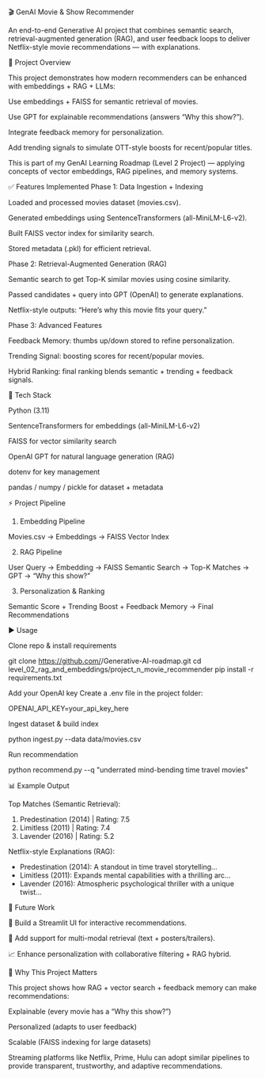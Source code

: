 🎬 GenAI Movie & Show Recommender

An end-to-end Generative AI project that combines semantic search, retrieval-augmented generation (RAG), and user feedback loops to deliver Netflix-style movie recommendations — with explanations.

🚀 Project Overview

This project demonstrates how modern recommenders can be enhanced with embeddings + RAG + LLMs:

Use embeddings + FAISS for semantic retrieval of movies.

Use GPT for explainable recommendations (answers “Why this show?”).

Integrate feedback memory for personalization.

Add trending signals to simulate OTT-style boosts for recent/popular titles.

This is part of my GenAI Learning Roadmap (Level 2 Project) — applying concepts of vector embeddings, RAG pipelines, and memory systems.

✅ Features Implemented
Phase 1: Data Ingestion + Indexing

Loaded and processed movies dataset (movies.csv).

Generated embeddings using SentenceTransformers (all-MiniLM-L6-v2).

Built FAISS vector index for similarity search.

Stored metadata (.pkl) for efficient retrieval.

Phase 2: Retrieval-Augmented Generation (RAG)

Semantic search to get Top-K similar movies using cosine similarity.

Passed candidates + query into GPT (OpenAI) to generate explanations.

Netflix-style outputs: “Here’s why this movie fits your query.”

Phase 3: Advanced Features

Feedback Memory: thumbs up/down stored to refine personalization.

Trending Signal: boosting scores for recent/popular movies.

Hybrid Ranking: final ranking blends semantic + trending + feedback signals.

📌 Tech Stack

Python (3.11)

SentenceTransformers for embeddings (all-MiniLM-L6-v2)

FAISS for vector similarity search

OpenAI GPT for natural language generation (RAG)

dotenv for key management

pandas / numpy / pickle for dataset + metadata

⚡ Project Pipeline

1. Embedding Pipeline

Movies.csv → Embeddings → FAISS Vector Index


2. RAG Pipeline

User Query → Embedding → FAISS Semantic Search → Top-K Matches → GPT → “Why this show?”


3. Personalization & Ranking

Semantic Score + Trending Boost + Feedback Memory → Final Recommendations

▶️ Usage

Clone repo & install requirements

git clone https://github.com/<your-username>/Generative-AI-roadmap.git
cd level_02_rag_and_embeddings/project_n_movie_recommender
pip install -r requirements.txt


Add your OpenAI key
Create a .env file in the project folder:

OPENAI_API_KEY=your_api_key_here


Ingest dataset & build index

python ingest.py --data data/movies.csv


Run recommendation

python recommend.py --q "underrated mind-bending time travel movies"

📊 Example Output

Top Matches (Semantic Retrieval):

1. Predestination (2014) | Rating: 7.5
2. Limitless (2011) | Rating: 7.4
3. Lavender (2016) | Rating: 5.2


Netflix-style Explanations (RAG):

- Predestination (2014): A standout in time travel storytelling...
- Limitless (2011): Expands mental capabilities with a thrilling arc...
- Lavender (2016): Atmospheric psychological thriller with a unique twist...

🔮 Future Work

🎨 Build a Streamlit UI for interactive recommendations.

🎥 Add support for multi-modal retrieval (text + posters/trailers).

📈 Enhance personalization with collaborative filtering + RAG hybrid.

📌 Why This Project Matters

This project shows how RAG + vector search + feedback memory can make recommendations:

Explainable (every movie has a “Why this show?”)

Personalized (adapts to user feedback)

Scalable (FAISS indexing for large datasets)

Streaming platforms like Netflix, Prime, Hulu can adopt similar pipelines to provide transparent, trustworthy, and adaptive recommendations.
